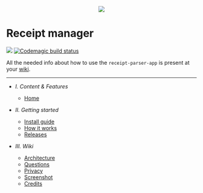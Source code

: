 <p align="center">

  <img  src="https://i.imgur.com/2nv3XHBl.png">

</p>

# Receipt manager
![](https://cdn.rawgit.com/sindresorhus/awesome/d7305f38d29fed78fa85652e3a63e154dd8e8829/media/badge.svg)
[![Codemagic build status](https://api.codemagic.io/apps/5fcbc24c59d78f5801f494d8/5fcbc24c59d78f5801f494d7/status_badge.svg)](https://codemagic.io/apps/5fcbc24c59d78f5801f494d8/5fcbc24c59d78f5801f494d7/latest_build) 


All the needed info about how to  use the `receipt-parser-app` is present at your [wiki](https://github.com/ReceiptManager/receipt-parser-app/wiki).

---

- *I. Content & Features*
  - [Home](https://github.com/ReceiptManager/receipt-parser-app/wiki)
  

- *II. Getting started*
  - [Install guide](https://github.com/ReceiptManager/receipt-parser-app/wiki/Install-guide)
  - [How it works](https://github.com/ReceiptManager/receipt-parser-app/wiki/How-it-works)
  - [Releases](https://github.com/ReceiptManager/receipt-parser-app/wiki/Releases)
  
- *III. Wiki*
  - [Architecture](https://github.com/ReceiptManager/receipt-parser-app/wiki/Architecture)
  - [Questions](https://github.com/ReceiptManager/receipt-parser-app/wiki/Questions)
  - [Privacy](https://github.com/ReceiptManager/receipt-parser-app/wiki/Privacy)
  - [Screenshot](https://github.com/ReceiptManager/receipt-parser-app/wiki/Screenshots)
  - [Credits](https://github.com/ReceiptManager/receipt-parser-app/wiki/Credits)
  
